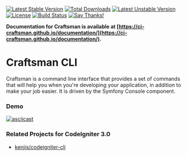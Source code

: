 [![Latest Stable Version](https://poser.pugx.org/craftsman/cli/version)](https://packagist.org/packages/craftsman/cli) [![Total Downloads](https://poser.pugx.org/craftsman/cli/downloads)](https://packagist.org/packages/craftsman/cli) [![Latest Unstable Version](https://poser.pugx.org/craftsman/cli/v/unstable)](//packagist.org/packages/craftsman/cli) [![License](https://poser.pugx.org/craftsman/cli/license)](https://packagist.org/packages/craftsman/cli) [![Build Status](https://travis-ci.org/CI-Craftsman/CLI.svg?branch=master)](https://travis-ci.org/CI-Craftsman/CLI) [![Say Thanks!](https://img.shields.io/badge/Say%20Thanks-!-1EAEDB.svg)](https://saythanks.io/to/davidsosavaldes) 

**Documentation for Craftsman is available at [https://ci-craftsman.github.io/documentation/](https://ci-craftsman.github.io/documentation/).**

# Craftsman CLI

Craftsman is a command line interface that provides a set of commands that will help you when you're developing your application, in addition to make your job easier. It is driven by the Symfony Console component.

### Demo

[![asciicast](https://asciinema.org/a/95481.png)](https://asciinema.org/a/95481)

### Related Projects for CodeIgniter 3.0

* [kenjis/codeigniter-cli](https://github.com/kenjis/codeigniter-cli)
